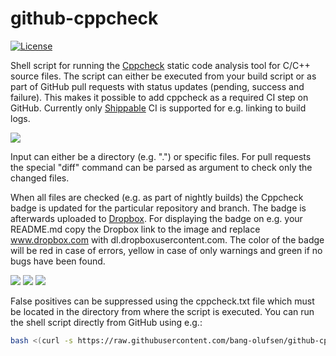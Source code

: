 # github-cppcheck

[![License](https://img.shields.io/badge/license-MIT_License-blue.svg?style=flat)](LICENSE)

Shell script for running the [Cppcheck](http://cppcheck.sourceforge.net) static code analysis tool for C/C++ source files. The script can either be executed from your build script or as part of GitHub pull requests with status updates (pending, success and failure). This makes it possible to add cppcheck as a required CI step on GitHub. Currently only [Shippable](http://www.shippable.com) CI is supported for e.g. linking to build logs.

![](https://raw.githubusercontent.com/bang-olufsen/github-cppcheck/master/images/cppcheck_github.png)

Input can either be a directory (e.g. ".") or specific files. For pull requests the special "diff" command can be parsed as argument to check only the changed files.

When all files are checked (e.g. as part of nightly builds) the Cppcheck badge is updated for the particular repository and branch. The badge is afterwards uploaded to [Dropbox](http://www.dropbox.com). For displaying the badge on e.g. your README.md copy the Dropbox link to the image and replace www.dropbox.com with dl.dropboxusercontent.com. The color of the badge will be red in case of errors, yellow in case of only warnings and green if no bugs have been found.

![](https://raw.githubusercontent.com/bang-olufsen/github-cppcheck/master/images/cppcheck_green.png) ![](https://raw.githubusercontent.com/bang-olufsen/github-cppcheck/master/images/cppcheck_yellow.png) ![](https://raw.githubusercontent.com/bang-olufsen/github-cppcheck/master/images/cppcheck_red.png)

False positives can be suppressed using the cppcheck.txt file which must be located in the directory from where the script is executed. You can run the shell script directly from GitHub using e.g.:

```bash
bash <(curl -s https://raw.githubusercontent.com/bang-olufsen/github-cppcheck/master/cppcheck.sh) .
```

